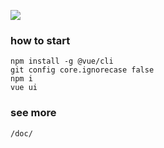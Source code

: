 ![](https://img.shields.io/badge/sandbox-building-{green}.svg)

### how to start

```
npm install -g @vue/cli
git config core.ignorecase false
npm i
vue ui
```

### see more

`/doc/`